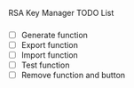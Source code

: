 RSA Key Manager TODO List

###
- [ ] Generate function
- [ ] Export function
- [ ] Import function
- [ ] Test function
- [ ] Remove function and button
